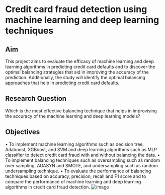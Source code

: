 # Credit card fraud detection using machine learning and deep learning techniques

## Aim
This project aims to evaluate the efficacy of machine learning and deep learning algorithms in predicting credit card defaults and to discover the optimal balancing strategies that aid in improving the accuracy of the prediction. Additionally, the study will identify the optimal balancing approaches that help in predicting credit card defaults.
## Research Question
Which is the most effective balancing technique that helps in improvising the accuracy of the machine learning and deep learning models?
## Objectives
•	To implement machine learning algorithms such as decision tree, Adaboost, XGBoost, and SVM and deep learning algorithms such as MLP classifier to detect credit card fraud with and without balancing the data.
•	To implement balancing techniques such as oversampling such as random over sampling, ADASYN and SMOTE, and undersampling such as random undersampling technique.
•	To evaluate the performance of balancing techniques based on accuracy, precision, recall and F1 score and to compare the performance of machine learning and deep learning algorithms in credit card fraud detection.
![image](https://github.com/Ram-Dev7/credit-card-fraud-detection/assets/99930381/2cbdd638-9031-4859-9781-b1501b4817f4)
